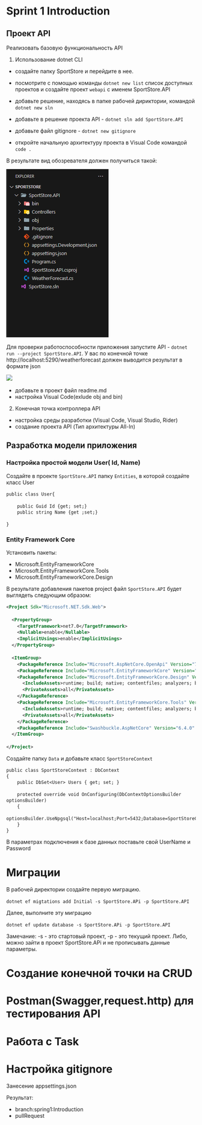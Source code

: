# Sprint 1 Introduction


## Проект API

Реализовать базовую функциональность API
1. Использование dotnet CLI

- создайте папку SportStore и перейдите в нее.
- посмотрите с помощью команды ```dotnet new list``` список доступных проектов и создайте проект ```webapi``` с именем SportStore.API
- добавьте решение, находясь в папке рабочей дириктории, командой ```dotnet new sln```
- добавьте в решение проекта API - ```dotnet sln add SportStore.API```
- добавьте файл gitignore - ```dotnet new gitignore```

- откройте начальную архитектуру проекта в Visual Code командой ```code .```

В результате вид обозревателя должен получиться такой:

![](sprint1_1.png)

Для проверки работоспособности приложения запустите API - ```dotnet run --project SportStore.API```. У вас по конечной точке http://localhost:5290/weatherforecast должен выводится результат в формате json

![](spring1_2.png)

- добавьте в проект файл readme.md
- настройка Visual Code(exlude obj and bin)

2. Конечная точка контроллера API

- настройка среды разработки (Visual Code, Visual Studio, Rider)
- создание проекта API (Тип архитектуры All-In)

## Разработка модели приложения

### Настройка простой модели User( Id, Name)

Создайте в проекте ```SportStore.API``` папку ```Entities```, в которой создайте класс User

```Csharp
public class User{

    public Guid Id {get; set;}
    public string Name {get ;set;}

}
```

### Entity Framework Core

Установить пакеты:

- Microsoft.EntityFrameworkCore
- Microsoft.EntityFrameworkCore.Tools
- Microsoft.EntityFrameworkCore.Design

В результате добавления пакетов project файл ```SportStore.API``` будет выглядеть следующим образом:

```xml
<Project Sdk="Microsoft.NET.Sdk.Web">

  <PropertyGroup>
    <TargetFramework>net7.0</TargetFramework>
    <Nullable>enable</Nullable>
    <ImplicitUsings>enable</ImplicitUsings>
  </PropertyGroup>

  <ItemGroup>
    <PackageReference Include="Microsoft.AspNetCore.OpenApi" Version="7.0.5" />
    <PackageReference Include="Microsoft.EntityFrameworkCore" Version="7.0.20" />
    <PackageReference Include="Microsoft.EntityFrameworkCore.Design" Version="7.0.20">
      <IncludeAssets>runtime; build; native; contentfiles; analyzers; buildtransitive</IncludeAssets>
      <PrivateAssets>all</PrivateAssets>
    </PackageReference>
    <PackageReference Include="Microsoft.EntityFrameworkCore.Tools" Version="7.0.20">
      <IncludeAssets>runtime; build; native; contentfiles; analyzers; buildtransitive</IncludeAssets>
      <PrivateAssets>all</PrivateAssets>
    </PackageReference>
    <PackageReference Include="Swashbuckle.AspNetCore" Version="6.4.0" />
  </ItemGroup>

</Project>

```

Создайте папку ```Data``` и добавьте класс ```SportStoreContext```

```Csharp
public class SportStoreContext : DbContext
{
    public DbSet<User> Users { get; set; }
    
    protected override void OnConfiguring(DbContextOptionsBuilder optionsBuilder)
    {
        optionsBuilder.UseNpgsql("Host=localhost;Port=5432;Database=SportStoreCourse;Username=;Password=");
    }
}
```

В параметрах подключения к базе данных поставьте свой UserName и Password


# Миграции

В рабочей директории создайте первую миграцию.

```dotnet ef migtations add Initial -s SportStore.APi -p SportStore.API```

Далее, выполните эту миграцию

```dotnet ef update database -s SportStore.APi -p SportStore.API```

Замечание: -s - это стартовый проект, -p - это текущий проект. Либо, можно зайти в проект SportStore.APi и не прописывать данные параметры.

# Создание конечной точки на CRUD

# Postman(Swagger,request.http) для тестирования API
# Работа с Task
# Настройка gitignore
Занесение appsettings.json 


Результат:
- branch:spring1:Introduction
- pullRequest